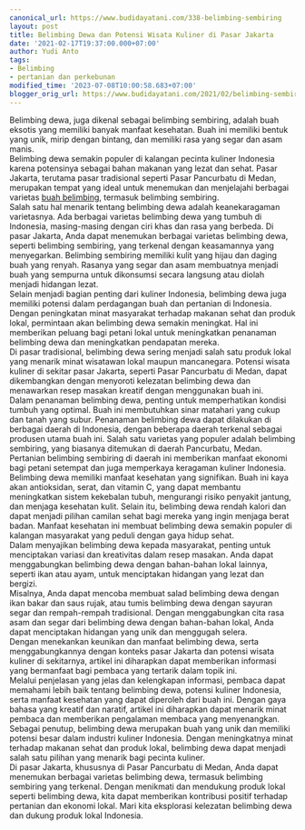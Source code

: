 ```yaml
---
canonical_url: https://www.budidayatani.com/338-belimbing-sembiring
layout: post
title: Belimbing Dewa dan Potensi Wisata Kuliner di Pasar Jakarta
date: '2021-02-17T19:37:00.000+07:00'
author: Yudi Anto
tags:
- Belimbing
- pertanian dan perkebunan
modified_time: '2023-07-08T10:00:58.683+07:00'
blogger_orig_url: https://www.budidayatani.com/2021/02/belimbing-sembiring-andalan-dari-pancur.html
---
```


Belimbing dewa, juga dikenal sebagai belimbing sembiring, adalah buah eksotis yang memiliki banyak manfaat kesehatan. Buah ini memiliki bentuk yang unik, mirip dengan bintang, dan memiliki rasa yang segar dan asam manis.   
Belimbing dewa semakin populer di kalangan pecinta kuliner Indonesia karena potensinya sebagai bahan makanan yang lezat dan sehat. Pasar Jakarta, terutama pasar tradisional seperti Pasar Pancurbatu di Medan, merupakan tempat yang ideal untuk menemukan dan menjelajahi berbagai varietas [buah belimbing](https://www.budidayatani.com/search/label/Belimbing), termasuk belimbing sembiring.  
Salah satu hal menarik tentang belimbing dewa adalah keanekaragaman varietasnya. Ada berbagai varietas belimbing dewa yang tumbuh di Indonesia, masing-masing dengan ciri khas dan rasa yang berbeda. Di pasar Jakarta, Anda dapat menemukan berbagai varietas belimbing dewa, seperti belimbing sembiring, yang terkenal dengan keasamannya yang menyegarkan. Belimbing sembiring memiliki kulit yang hijau dan daging buah yang renyah. Rasanya yang segar dan asam membuatnya menjadi buah yang sempurna untuk dikonsumsi secara langsung atau diolah menjadi hidangan lezat.  
Selain menjadi bagian penting dari kuliner Indonesia, belimbing dewa juga memiliki potensi dalam perdagangan buah dan pertanian di Indonesia. Dengan peningkatan minat masyarakat terhadap makanan sehat dan produk lokal, permintaan akan belimbing dewa semakin meningkat. Hal ini memberikan peluang bagi petani lokal untuk meningkatkan penanaman belimbing dewa dan meningkatkan pendapatan mereka.   
Di pasar tradisional, belimbing dewa sering menjadi salah satu produk lokal yang menarik minat wisatawan lokal maupun mancanegara. Potensi wisata kuliner di sekitar pasar Jakarta, seperti Pasar Pancurbatu di Medan, dapat dikembangkan dengan menyoroti kelezatan belimbing dewa dan menawarkan resep masakan kreatif dengan menggunakan buah ini.  
Dalam penanaman belimbing dewa, penting untuk memperhatikan kondisi tumbuh yang optimal. Buah ini membutuhkan sinar matahari yang cukup dan tanah yang subur. Penanaman belimbing dewa dapat dilakukan di berbagai daerah di Indonesia, dengan beberapa daerah terkenal sebagai produsen utama buah ini. Salah satu varietas yang populer adalah belimbing sembiring, yang biasanya ditemukan di daerah Pancurbatu, Medan. Pertanian belimbing sembiring di daerah ini memberikan manfaat ekonomi bagi petani setempat dan juga memperkaya keragaman kuliner Indonesia.  
Belimbing dewa memiliki manfaat kesehatan yang signifikan. Buah ini kaya akan antioksidan, serat, dan vitamin C, yang dapat membantu meningkatkan sistem kekebalan tubuh, mengurangi risiko penyakit jantung, dan menjaga kesehatan kulit. Selain itu, belimbing dewa rendah kalori dan dapat menjadi pilihan camilan sehat bagi mereka yang ingin menjaga berat badan. Manfaat kesehatan ini membuat belimbing dewa semakin populer di kalangan masyarakat yang peduli dengan gaya hidup sehat.  
Dalam menyajikan belimbing dewa kepada masyarakat, penting untuk menciptakan variasi dan kreativitas dalam resep masakan. Anda dapat menggabungkan belimbing dewa dengan bahan-bahan lokal lainnya, seperti ikan atau ayam, untuk menciptakan hidangan yang lezat dan bergizi.   
Misalnya, Anda dapat mencoba membuat salad belimbing dewa dengan ikan bakar dan saus rujak, atau tumis belimbing dewa dengan sayuran segar dan rempah-rempah tradisional. Dengan menggabungkan cita rasa asam dan segar dari belimbing dewa dengan bahan-bahan lokal, Anda dapat menciptakan hidangan yang unik dan menggugah selera.  
Dengan menekankan keunikan dan manfaat belimbing dewa, serta menggabungkannya dengan konteks pasar Jakarta dan potensi wisata kuliner di sekitarnya, artikel ini diharapkan dapat memberikan informasi yang bermanfaat bagi pembaca yang tertarik dalam topik ini.   
Melalui penjelasan yang jelas dan kelengkapan informasi, pembaca dapat memahami lebih baik tentang belimbing dewa, potensi kuliner Indonesia, serta manfaat kesehatan yang dapat diperoleh dari buah ini. Dengan gaya bahasa yang kreatif dan naratif, artikel ini diharapkan dapat menarik minat pembaca dan memberikan pengalaman membaca yang menyenangkan.  
Sebagai penutup, belimbing dewa merupakan buah yang unik dan memiliki potensi besar dalam industri kuliner Indonesia. Dengan meningkatnya minat terhadap makanan sehat dan produk lokal, belimbing dewa dapat menjadi salah satu pilihan yang menarik bagi pecinta kuliner.   
Di pasar Jakarta, khususnya di Pasar Pancurbatu di Medan, Anda dapat menemukan berbagai varietas belimbing dewa, termasuk belimbing sembiring yang terkenal. Dengan menikmati dan mendukung produk lokal seperti belimbing dewa, kita dapat memberikan kontribusi positif terhadap pertanian dan ekonomi lokal. Mari kita eksplorasi kelezatan belimbing dewa dan dukung produk lokal Indonesia.